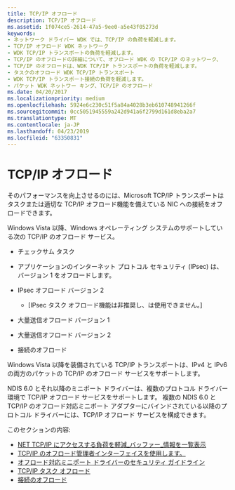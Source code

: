 ```yaml
---
title: TCP/IP オフロード
description: TCP/IP オフロード
ms.assetid: 1f074ce5-2614-47a5-9ee0-a5e43f05273d
keywords:
- ネットワーク ドライバー WDK では、TCP/IP の負荷を軽減します。
- TCP/IP オフロード WDK ネットワーク
- WDK TCP/IP トランスポートの負荷を軽減します。
- TCP/IP のオフロードの詳細について、オフロード WDK の TCP/IP のネットワーク、
- TCP/IP のオフロードは、WDK TCP/IP トランスポートの負荷を軽減します。
- タスクのオフロード WDK TCP/IP トランスポート
- WDK TCP/IP トランスポート接続の負荷を軽減します。
- パケット WDK ネットワー キング、TCP/IP のオフロード
ms.date: 04/20/2017
ms.localizationpriority: medium
ms.openlocfilehash: 5924e6c230c51f5a84a4028b3eb610748941266f
ms.sourcegitcommit: 0cc5051945559a242d941a6f2799d161d8eba2a7
ms.translationtype: MT
ms.contentlocale: ja-JP
ms.lasthandoff: 04/23/2019
ms.locfileid: "63350831"
---
```

# <a name="tcpip-offload"></a>TCP/IP オフロード





そのパフォーマンスを向上させるのには、Microsoft TCP/IP トランスポートはタスクまたは適切な TCP/IP オフロード機能を備えている NIC への接続をオフロードできます。

Windows Vista 以降、Windows オペレーティング システムのサポートしている次の TCP/IP のオフロード サービス。

-   チェックサム タスク

-   アプリケーションのインターネット プロトコル セキュリティ (IPsec) は、バージョン 1 をオフロードします。

-   IPsec オフロード バージョン 2
    - \[IPsec タスク オフロード機能は非推奨し、は使用できません。\]

-   大量送信オフロード バージョン 1

-   大量送信オフロード バージョン 2

-   接続のオフロード

Windows Vista 以降を装備されている TCP/IP トランスポートは、IPv4 と IPv6 の両方のパケットの TCP/IP のオフロード サービスをサポートします。

NDIS 6.0 とそれ以降のミニポート ドライバーは、複数のプロトコル ドライバー環境で TCP/IP オフロード サービスをサポートします。 複数の NDIS 6.0 と TCP/IP のオフロード対応ミニポート アダプターにバインドされている以降のプロトコル ドライバーには、TCP/IP オフロード サービスを構成できます。

このセクションの内容:

-   [NET TCP/IP にアクセスする負荷を軽減\_バッファー\_情報を一覧表示](accessing-tcp-ip-offload-net-buffer-list-information.md)
-   [TCP/IP のオフロード管理者インターフェイスを使用します。](using-the-tcp-ip-offload-administrator-interface.md)
-   [オフロード対応ミニポート ドライバーのセキュリティ ガイドライン](security-guidelines-for-offload-capable-miniport-drivers.md)
-   [TCP/IP タスク オフロード](task-offload.md)
-   [接続のオフロード](connection-offload.md)

 

 





